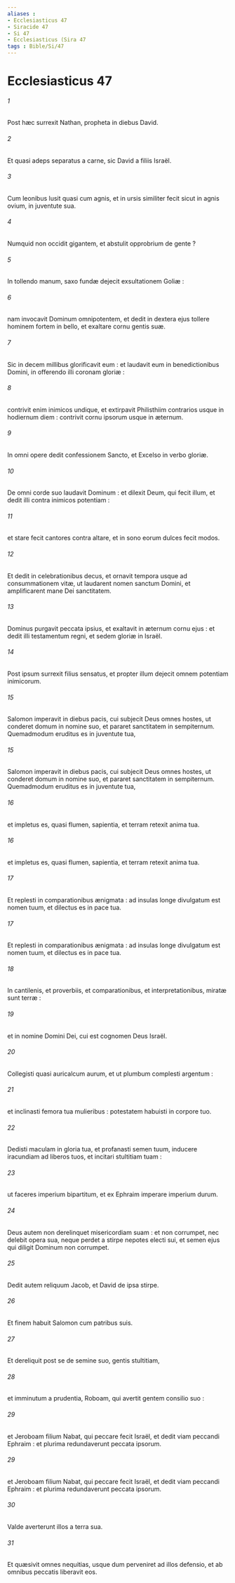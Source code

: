 ```yaml
---
aliases : 
- Ecclesiasticus 47
- Siracide 47
- Si 47
- Ecclesiasticus (Sira 47
tags : Bible/Si/47
---
```


# Ecclesiasticus 47

###### 1
Post hæc surrexit Nathan, propheta in diebus David.
###### 2
Et quasi adeps separatus a carne, sic David a filiis Israël.
###### 3
Cum leonibus lusit quasi cum agnis, et in ursis similiter fecit sicut in agnis ovium, in juventute sua.
###### 4
Numquid non occidit gigantem, et abstulit opprobrium de gente ?
###### 5
In tollendo manum, saxo fundæ dejecit exsultationem Goliæ :
###### 6
nam invocavit Dominum omnipotentem, et dedit in dextera ejus tollere hominem fortem in bello, et exaltare cornu gentis suæ.
###### 7
Sic in decem millibus glorificavit eum : et laudavit eum in benedictionibus Domini, in offerendo illi coronam gloriæ :
###### 8
contrivit enim inimicos undique, et extirpavit Philisthiim contrarios usque in hodiernum diem : contrivit cornu ipsorum usque in æternum.
###### 9
In omni opere dedit confessionem Sancto, et Excelso in verbo gloriæ.
###### 10
De omni corde suo laudavit Dominum : et dilexit Deum, qui fecit illum, et dedit illi contra inimicos potentiam :
###### 11
et stare fecit cantores contra altare, et in sono eorum dulces fecit modos.
###### 12
Et dedit in celebrationibus decus, et ornavit tempora usque ad consummationem vitæ, ut laudarent nomen sanctum Domini, et amplificarent mane Dei sanctitatem.
###### 13
Dominus purgavit peccata ipsius, et exaltavit in æternum cornu ejus : et dedit illi testamentum regni, et sedem gloriæ in Israël.
###### 14
Post ipsum surrexit filius sensatus, et propter illum dejecit omnem potentiam inimicorum.
###### 15
Salomon imperavit in diebus pacis, cui subjecit Deus omnes hostes, ut conderet domum in nomine suo, et pararet sanctitatem in sempiternum. Quemadmodum eruditus es in juventute tua,
###### 15
Salomon imperavit in diebus pacis, cui subjecit Deus omnes hostes, ut conderet domum in nomine suo, et pararet sanctitatem in sempiternum. Quemadmodum eruditus es in juventute tua,
###### 16
et impletus es, quasi flumen, sapientia, et terram retexit anima tua.
###### 16
et impletus es, quasi flumen, sapientia, et terram retexit anima tua.
###### 17
Et replesti in comparationibus ænigmata : ad insulas longe divulgatum est nomen tuum, et dilectus es in pace tua.
###### 17
Et replesti in comparationibus ænigmata : ad insulas longe divulgatum est nomen tuum, et dilectus es in pace tua.
###### 18
In cantilenis, et proverbiis, et comparationibus, et interpretationibus, miratæ sunt terræ :
###### 19
et in nomine Domini Dei, cui est cognomen Deus Israël.
###### 20
Collegisti quasi auricalcum aurum, et ut plumbum complesti argentum :
###### 21
et inclinasti femora tua mulieribus : potestatem habuisti in corpore tuo.
###### 22
Dedisti maculam in gloria tua, et profanasti semen tuum, inducere iracundiam ad liberos tuos, et incitari stultitiam tuam :
###### 23
ut faceres imperium bipartitum, et ex Ephraim imperare imperium durum.
###### 24
Deus autem non derelinquet misericordiam suam : et non corrumpet, nec delebit opera sua, neque perdet a stirpe nepotes electi sui, et semen ejus qui diligit Dominum non corrumpet.
###### 25
Dedit autem reliquum Jacob, et David de ipsa stirpe.
###### 26
Et finem habuit Salomon cum patribus suis.
###### 27
Et dereliquit post se de semine suo, gentis stultitiam,
###### 28
et imminutum a prudentia, Roboam, qui avertit gentem consilio suo :
###### 29
et Jeroboam filium Nabat, qui peccare fecit Israël, et dedit viam peccandi Ephraim : et plurima redundaverunt peccata ipsorum.
###### 29
et Jeroboam filium Nabat, qui peccare fecit Israël, et dedit viam peccandi Ephraim : et plurima redundaverunt peccata ipsorum.
###### 30
Valde averterunt illos a terra sua.
###### 31
Et quæsivit omnes nequitias, usque dum perveniret ad illos defensio, et ab omnibus peccatis liberavit eos.
